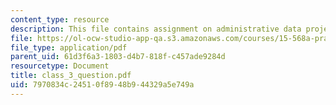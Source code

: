 ```yaml
---
content_type: resource
description: This file contains assignment on administrative data project.
file: https://ol-ocw-studio-app-qa.s3.amazonaws.com/courses/15-568a-practical-information-technology-management-spring-2005/7970834c24510f8948b944329a5e749a_class_3_question.pdf
file_type: application/pdf
parent_uid: 61d3f6a3-1803-d4b7-818f-c457ade9284d
resourcetype: Document
title: class_3_question.pdf
uid: 7970834c-2451-0f89-48b9-44329a5e749a
---
```

